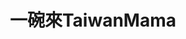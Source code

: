---
title: "一碗來TaiwanMama"
description: "一碗來TaiwanMama"
layout: shop
keywords:
  - 美食競賽
  - 台灣美食
  - 美食精選
datePublished: "2025-06-30"
dateModified: "2025-07-07"
city: "台北市"
district: "中正區"
address: "台北市中正區八德路一段1號中4D, 華山1914文創園區內 中4D館"
phone: "0233224949"
geo: "25.044785529668108, 121.52950720132121"
google_map: "https://maps.app.goo.gl/15uCH78kdASc39Vr8"
footinder: "https://footinder.com.tw/%E5%8F%B0%E5%8C%97%E5%B8%82%E4%B8%AD%E6%AD%A3%E5%8D%80/31499/"
official: "https://taiwanmama.com/"
award:
  - name: "500盤"
    year: "2024"
    entries:
      - dishes:
          - "手工白菜獅子頭飯"

  - name: "台北國際牛肉麵節"
    year: "2024"
    entries:
      - group: "鮮食組"
        cooking_style: "紅燒"
        rank: "銅牌"

---